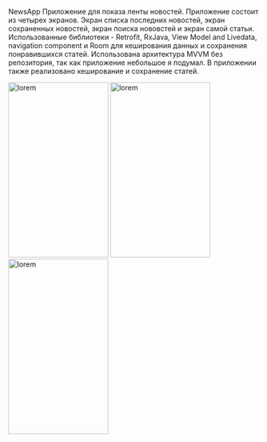 NewsApp
Приложение для показа ленты новостей. Приложение состоит из четырех экранов. Экран списка последних новостей, экран сохраненных новостей, экран поиска нововстей и экран самой статьи.
Использованные библиотеки - 
Retrofit, 
RxJava, 
View Model and Livedata,
navigation component и Room для кеширования данных и сохранения понравившихся статей.
Использована архитектура MVVM без репозитория, так как приложение небольшое я подумал. В приложении также реализовано кеширование и сохранение статей.


<img src="https://github.com/vvvvvvvvvvvvvvvvvvvvvvvvv/NewsApp/blob/master/AppPhoto2.jpg" 
  width="200" height="350" alt="lorem">
  <img src="https://github.com/vvvvvvvvvvvvvvvvvvvvvvvvv/NewsApp/blob/master/AppPhoto2.jpg" 
  width="200" height="350" alt="lorem">
  <img src="https://github.com/vvvvvvvvvvvvvvvvvvvvvvvvv/NewsApp/blob/master/AppPhoto2.jpg" 
  width="200" height="350" alt="lorem">
